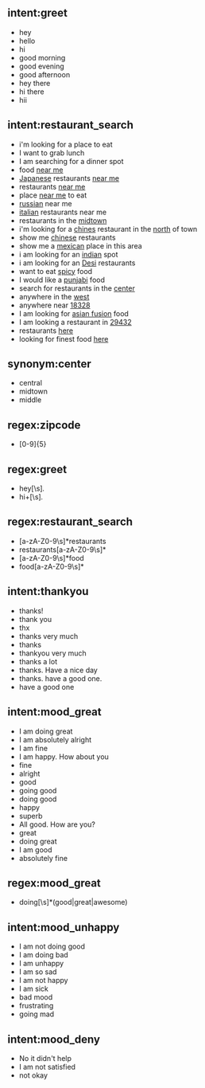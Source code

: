 ## intent:greet
- hey
- hello
- hi
- good morning
- good evening
- good afternoon
- hey there
- hi there
- hii

## intent:restaurant_search
- i'm looking for a place to eat
- I want to grab lunch 
- I am searching for a dinner spot
- food [near me](location)
- [Japanese](cuisine) restaurants [near me](location:here)
- restaurants [near me](location)
- place [near me](location) to eat
- [russian](cuisine) near me
- [italian](cuisine) restaurants near me
- restaurants in the [midtown](location)
- i'm looking for a [chines](cuisine:chinese) restaurant in the [north](location) of town
- show me [chinese](cuisine) restaurants
- show me a [mexican](cuisine) place in this area
- i am looking for an [indian](cuisine) spot
- i am looking for an [Desi](cuisine:indian) restaurants
- want to eat [spicy](cuisine:indian) food
- I would like a [punjabi](cuisine:indian) food
- search for restaurants in the [center](location)
- anywhere in the [west](location)
- anywhere near [18328](zipcode)
- I am looking for [asian fusion](cuisine) food
- I am looking a restaurant in [29432](zipcode)
- restaurants [here](location)
- looking for finest food [here](location)

## synonym:center
- central
- midtown
- middle

## regex:zipcode
- [0-9]{5}

## regex:greet
- hey[\s]*.*
- hi+[\s]*.*

## regex:restaurant_search
- [a-zA-Z0-9\s]*restaurants 
- restaurants[a-zA-Z0-9\s]*
- [a-zA-Z0-9\s]*food
- food[a-zA-Z0-9\s]*

## intent:thankyou
- thanks!
- thank you
- thx
- thanks very much
- thanks
- thankyou very much
- thanks a lot
- thanks. Have a nice day
- thanks. have a good one.
- have a good one

## intent:mood_great
- I am doing great
- I am absolutely alright
- I am fine
- I am happy. How about you
- fine
- alright
- good
- going good
- doing good
- happy
- superb
- All good. How are you?
- great
- doing great
- I am good
- absolutely fine

## regex:mood_great
- doing[\s]*(good|great|awesome)

## intent:mood_unhappy
- I am not doing good
- I am doing bad
- I am unhappy
- I am so sad
- I am not happy
- I am sick
- bad mood
- frustrating
- going mad

## intent:mood_deny
- No it didn't help
- I am not satisfied
- not okay

